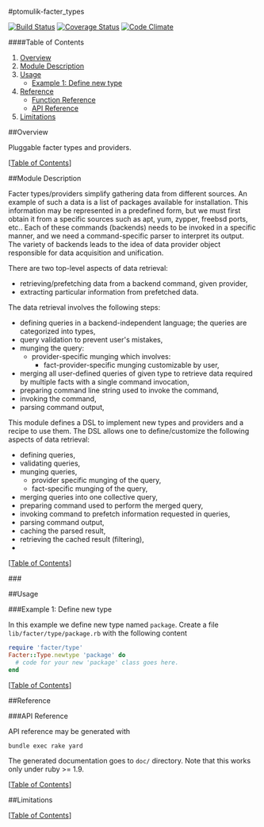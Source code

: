 #ptomulik-facter\_types

[![Build Status](https://travis-ci.org/ptomulik/facter-types.png?branch=master)](https://travis-ci.org/ptomulik/facter-types)
[![Coverage Status](https://coveralls.io/repox/ptomulik/facter-types/badge.png)](https://coveralls.io/r/ptomulik/facter-types)
[![Code Climate](https://codeclimate.com/github/ptomulik/facter-types.png)](https://codeclimate.com/github/ptomulik/facter-types)

####<a id="table-of-contents"></a>Table of Contents

1. [Overview](#overview)
2. [Module Description](#module-description)
3. [Usage](#usage)
   * [Example 1: Define new type](#example-1-define-new-type)
4. [Reference](#reference)
   * [Function Reference](#function-reference)
   * [API Reference](#api-reference)
5. [Limitations](#limitations)

##<a id="overview"></a>Overview

Pluggable facter types and providers. 

[[Table of Contents](#table-of-contents)]

##<a id="module-description"></a>Module Description

Facter types/providers simplify gathering data from different sources. An
example of such a data is a list of packages available for installation. This
information may be represented in a predefined form, but we must first obtain
it from a specific sources such as apt, yum, zypper, freebsd ports, etc.. Each
of these commands (backends) needs to be invoked in a specific manner, and we
need a command-specific parser to interpret its output. The variety of backends
leads to the idea of data provider object responsible for data acquisition and
unification.

There are two top-level aspects of data retrieval:

- retrieving/prefetching  data from a backend command,
    given provider,
- extracting particular information from prefetched data.

The data retrieval involves the following steps:

- defining queries in a backend-independent language; the queries are
  categorized into types,
- query validation to prevent user's mistakes,
- munging the query:
  - provider-specific munging which involves:
    - fact-provider-specific munging customizable by user,
- merging all user-defined queries of given type to retrieve data required by
  multiple facts with a single command invocation,
- preparing command line string used to invoke the command,
- invoking the command,
- parsing command output,

This module defines a DSL to implement new types and providers and a recipe to
use them. The DSL allows one to define/customize the following aspects of data
retrieval:

- defining queries,
- validating queries,
- munging queries,
  - provider specific munging of the query,
  - fact-specific munging of the query,
- merging queries into one collective query,
- preparing command used to perform the merged query,
- invoking command to prefetch information requested in queries,
- parsing command output,
- caching the parsed result,
- retrieving the cached result (filtering),
- 

[[Table of Contents](#table-of-contents)]

###<a id="validating-query">

##<a id="usage"></a>Usage

###<a id="example-1-define-new-type"></a>Example 1: Define new type

In this example we define new type named ``package``. Create a file
``lib/facter/type/package.rb`` with the following content

```ruby
require 'facter/type'
Facter::Type.newtype 'package' do
  # code for your new 'package' class goes here.
end
```

[[Table of Contents](#table-of-contents)]

##<a id="reference"></a>Reference

###<a id="api-reference"></a>API Reference

API reference may be generated with

```console
bundle exec rake yard
```

The generated documentation goes to `doc/` directory. Note that this works only
under ruby >= 1.9.

[[Table of Contents](#table-of-contents)]

##Limitations

[[Table of Contents](#table-of-contents)]
